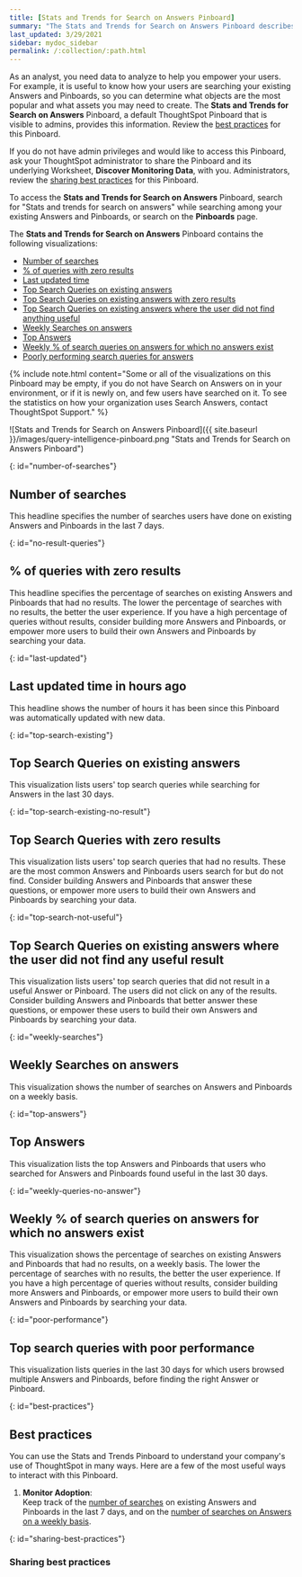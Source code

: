 ```yaml
---
title: [Stats and Trends for Search on Answers Pinboard]
summary: "The Stats and Trends for Search on Answers Pinboard describes how users are searching for existing Answers and Pinboards. It specifies what users are searching for, where users are successful, and where they are not."
last_updated: 3/29/2021
sidebar: mydoc_sidebar
permalink: /:collection/:path.html
---
```


As an analyst, you need data to analyze to help you empower your users. For example, it is useful to know how your users are searching your existing Answers and Pinboards, so you can determine what objects are the most popular and what assets you may need to create. The **Stats and Trends for Search on Answers** Pinboard, a default ThoughtSpot Pinboard that is visible to admins, provides this information. Review the [best practices](#best-practices) for this Pinboard.

If you do not have admin privileges and would like to access this Pinboard, ask your ThoughtSpot administrator to share the Pinboard and its underlying Worksheet, **Discover Monitoring Data**, with you. Administrators, review the [sharing best practices](#sharing-best-practices) for this Pinboard.

To access the **Stats and Trends for Search on Answers** Pinboard, search for "Stats and trends for search on answers" while searching among your existing Answers and Pinboards, or search on the **Pinboards** page.

The **Stats and Trends for Search on Answers** Pinboard contains the following visualizations:
- [Number of searches](#number-of-searches)
- [% of queries with zero results](#no-result-queries)
- [Last updated time](#last-updated)
- [Top Search Queries on existing answers](#top-search-existing)
- [Top Search Queries on existing answers with zero results](#top-search-existing-no-result)
- [Top Search Queries on existing answers where the user did not find anything useful](#top-search-not-useful)
- [Weekly Searches on answers](#weekly-searches)
- [Top Answers](#top-answers)
- [Weekly % of search queries on answers for which no answers exist](#weekly-queries-no-answer)
- [Poorly performing search queries for answers](#poor-performance)

{% include note.html content="Some or all of the visualizations on this Pinboard may be empty, if you do not have Search on Answers on in your environment, or if it is newly on, and few users have searched on it. To see the statistics on how your organization uses Search Answers, contact ThoughtSpot Support." %}

![Stats and Trends for Search on Answers Pinboard]({{ site.baseurl }}/images/query-intelligence-pinboard.png "Stats and Trends for Search on Answers Pinboard")

{: id="number-of-searches"}
## Number of searches
This headline specifies the number of searches users have done on existing Answers and Pinboards in the last 7 days.

{: id="no-result-queries"}
## % of queries with zero results
This headline specifies the percentage of searches on existing Answers and Pinboards that had no results. The lower the percentage of searches with no results, the better the user experience. If you have a high percentage of queries without results, consider building more Answers and Pinboards, or empower more users to build their own Answers and Pinboards by searching your data.

{: id="last-updated"}
## Last updated time in hours ago
This headline shows the number of hours it has been since this Pinboard was automatically updated with new data.

{: id="top-search-existing"}
## Top Search Queries on existing answers
This visualization lists users' top search queries while searching for Answers in the last 30 days.

{: id="top-search-existing-no-result"}
## Top Search Queries with zero results
This visualization lists users' top search queries that had no results. These are the most common Answers and Pinboards users search for but do not find. Consider building Answers and Pinboards that answer these questions, or empower more users to build their own Answers and Pinboards by searching your data.

{: id="top-search-not-useful"}
## Top Search Queries on existing answers where the user did not find any useful result
This visualization lists users' top search queries that did not result in a useful Answer or Pinboard. The users did not click on any of the results. Consider building Answers and Pinboards that better answer these questions, or empower these users to build their own Answers and Pinboards by searching your data.

{: id="weekly-searches"}
## Weekly Searches on answers
This visualization shows the number of searches on Answers and Pinboards on a weekly basis.

{: id="top-answers"}
## Top Answers
This visualization lists the top Answers and Pinboards that users who searched for Answers and Pinboards found useful in the last 30 days.

{: id="weekly-queries-no-answer"}
## Weekly % of search queries on answers for which no answers exist
This visualization shows the percentage of searches on existing Answers and Pinboards that had no results, on a weekly basis. The lower the percentage of searches with no results, the better the user experience. If you have a high percentage of queries without results, consider building more Answers and Pinboards, or empower more users to build their own Answers and Pinboards by searching your data.

{: id="poor-performance"}
## Top search queries with poor performance
This visualization lists queries in the last 30 days for which users browsed multiple Answers and Pinboards, before finding the right Answer or Pinboard.

{: id="best-practices"}
## Best practices
You can use the Stats and Trends Pinboard to understand your company's use of ThoughtSpot in many ways. Here are a few of the most useful ways to interact with this Pinboard.

1. **Monitor Adoption**:<br>
    Keep track of the [number of searches](#number-of-searches) on existing Answers and Pinboards in the last 7 days, and on the [number of searches on Answers on a weekly basis](#weekly-searches). 

{: id="sharing-best-practices"}
### Sharing best practices
